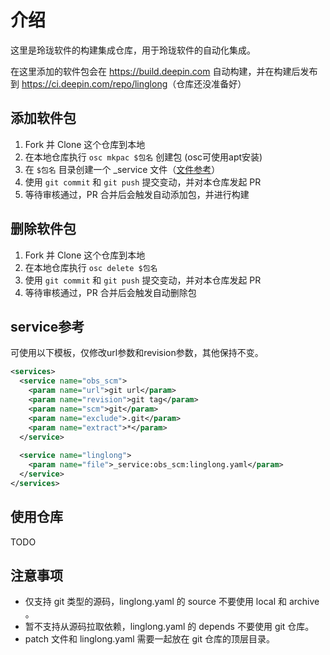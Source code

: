 # 介绍

这里是玲珑软件的构建集成仓库，用于玲珑软件的自动化集成。

在这里添加的软件包会在 <https://build.deepin.com> 自动构建，并在构建后发布到 <https://ci.deepin.com/repo/linglong>（仓库还没准备好）

## 添加软件包

1. Fork 并 Clone 这个仓库到本地
2. 在本地仓库执行 `osc mkpac $包名` 创建包 (osc可使用apt安装)
3. 在 `$包名` 目录创建一个 _service 文件（[文件参考](#service参考)）
4. 使用 `git commit` 和 `git push` 提交变动，并对本仓库发起 PR
5. 等待审核通过，PR 合并后会触发自动添加包，并进行构建

## 删除软件包

1. Fork 并 Clone 这个仓库到本地
2. 在本地仓库执行 `osc delete $包名`
3. 使用 `git commit` 和 `git push` 提交变动，并对本仓库发起 PR
4. 等待审核通过，PR 合并后会触发自动删除包

## service参考

可使用以下模板，仅修改url参数和revision参数，其他保持不变。

```xml
<services>
  <service name="obs_scm">
    <param name="url">git url</param>
    <param name="revision">git tag</param>
    <param name="scm">git</param>
    <param name="exclude">.git</param>
    <param name="extract">*</param>
  </service>
  
  <service name="linglong">
    <param name="file">_service:obs_scm:linglong.yaml</param>
  </service>
</services>

```

## 使用仓库

TODO

## 注意事项

- 仅支持 git 类型的源码，linglong.yaml 的 source 不要使用 local 和 archive 。
- 暂不支持从源码拉取依赖，linglong.yaml 的 depends 不要使用 git 仓库。
- patch 文件和 linglong.yaml 需要一起放在 git 仓库的顶层目录。